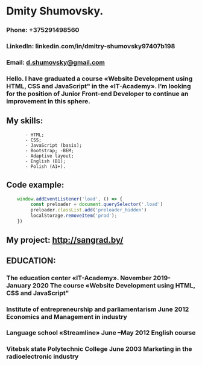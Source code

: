 # Dmity Shumovsky. 
### Phone: +375291498560 
### Linkedln: linkedin.com/in/dmitry-shumovsky97407b198  
### Email:   d.shumovsky@gmail.com 
### Hello.  I have graduated a course «Website Development using HTML, CSS and JavaScript" in the «IT-Academy». I’m looking for the position of Junior Front-end Developer to continue an improvement in this sphere. 
## My skills:
           - HTML;
           - CSS;
           - JavaScript (basis); 
           - Bootstrap; -BEМ; 
           - Adaptive layout; 
           - English (В1); 
           - Polish (А1+). 

## Code example:
``` javascript
    window.addEventListener('load', () => { 
         const preloader = document.querySelector('.load') 
         preloader.classList.add('preloader_hidden') 
         localStorage.removeItem('prod');
    }) 
```         

## My project: http://sangrad.by/ 

## EDUCATION:  
### The education center «IT-Academy».                           November 2019- January 2020 The course «Website Development using HTML, CSS and JavaScript"                 
### Institute of entrepreneurship and parliamentarism            June  2012  Economics and Management in industry 
### Language school «Streamline»                                 June –May 2012 English course 
### Vitebsk state Polytechnic College                            June 2003 Marketing in the radioelectronic industry 

  